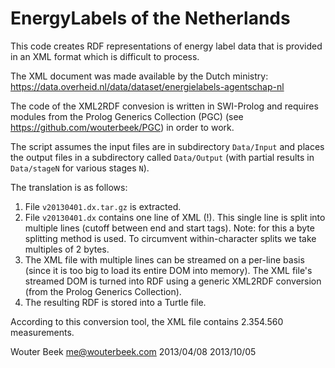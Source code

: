 # EnergyLabels of the Netherlands

This code creates RDF representations of energy label data
that is provided in an XML format which is difficult to process.

The XML document was made available by the Dutch ministry:
https://data.overheid.nl/data/dataset/energielabels-agentschap-nl

The code of the XML2RDF convesion is written in SWI-Prolog and requires
modules from the Prolog Generics Collection (PGC)
(see https://github.com/wouterbeek/PGC) in order to work.

The script assumes the input files are in subdirectory `Data/Input`
and places the output files in a subdirectory called `Data/Output`
(with partial results in `Data/stageN` for various stages `N`).

The translation is as follows:
  1. File `v20130401.dx.tar.gz` is extracted.
  2. File `v20130401.dx` contains one line of XML (!).
     This single line is split into multiple lines
     (cutoff between end and start tags).
     Note: for this a byte splitting method is used.
     To circumvent within-character splits we take multiples of 2 bytes.
  3. The XML file with multiple lines can be streamed on a per-line basis
     (since it is too big to load its entire DOM into memory).
     The XML file's streamed DOM is turned into RDF using
     a generic XML2RDF conversion (from the Prolog Generics Collection).
  4. The resulting RDF is stored into a Turtle file.

According to this conversion tool, the XML file contains
2.354.560 measurements.

Wouter Beek
me@wouterbeek.com
2013/04/08
2013/10/05

